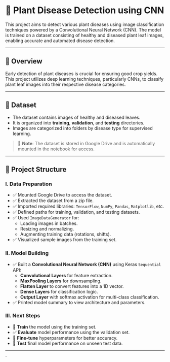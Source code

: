 # 🌿 Plant Disease Detection using CNN

This project aims to detect various plant diseases using image classification techniques powered by a Convolutional Neural Network (CNN). The model is trained on a dataset consisting of healthy and diseased plant leaf images, enabling accurate and automated disease detection.

---

## 🧠 Overview

Early detection of plant diseases is crucial for ensuring good crop yields. This project utilizes deep learning techniques, particularly CNNs, to classify plant leaf images into their respective disease categories.

---

## 📁 Dataset

- The dataset contains images of healthy and diseased leaves.
- It is organized into **training**, **validation**, and **testing** directories.
- Images are categorized into folders by disease type for supervised learning.

> 📌 **Note**: The dataset is stored in Google Drive and is automatically mounted in the notebook for access.

---

## 🔧 Project Structure

### I. Data Preparation

- ✅ Mounted Google Drive to access the dataset.
- ✅ Extracted the dataset from a zip file.
- ✅ Imported required libraries: `TensorFlow`, `NumPy`, `Pandas`, `Matplotlib`, etc.
- ✅ Defined paths for training, validation, and testing datasets.
- ✅ Used `ImageDataGenerator` for:
  - Loading images in batches.
  - Resizing and normalizing.
  - Augmenting training data (rotations, shifts).
- ✅ Visualized sample images from the training set.

### II. Model Building

- ✅ Built a **Convolutional Neural Network (CNN)** using Keras `Sequential` API:
  - **Convolutional Layers** for feature extraction.
  - **MaxPooling Layers** for downsampling.
  - **Flatten Layer** to convert features into a 1D vector.
  - **Dense Layers** for classification logic.
  - **Output Layer** with softmax activation for multi-class classification.
- ✅ Printed model summary to view architecture and parameters.

### III. Next Steps

- 🔄 **Train** the model using the training set.
- ✅ **Evaluate** model performance using the validation set.
- 🔧 **Fine-tune** hyperparameters for better accuracy.
- 🧪 **Test** final model performance on unseen test data.

---


   `
